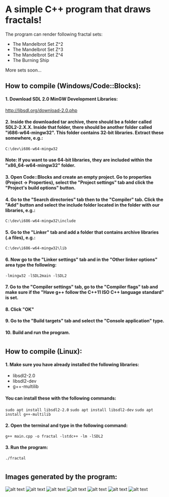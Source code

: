 # A simple C++ program that draws fractals!

The program can render following fractal sets:
* The Mandelbrot Set Z^2
* The Mandelbrot Set Z^3
* The Mandelbrot Set Z^4
* The Burning Ship

More sets soon...

## How to compile (Windows/Code::Blocks):
#### 1. Download SDL 2.0 MinGW Development Libraries:
<http://libsdl.org/download-2.0.php>

#### 2. Inside the downloaded tar archive, there should be a folder called SDL2-2.X.X. Inside that folder, there should be another folder called "i686-w64-mingw32". This folder contains 32-bit libraries. Extract these somewhere, e.g.:
`C:\dev\i686-w64-mingw32`
#### Note: If you want to use 64-bit libraries, they are included within the "x86_64-w64-mingw32" folder.

#### 3. Open Code::Blocks and create an empty project. Go to properties (Project -> Properties), select the "Project settings" tab and click the "Project's build options" button.

#### 4. Go to the "Search directories" tab then to the "Compiler" tab. Click the "Add" button and select the include folder located in the folder with our libraries, e.g.:
`C:\dev\i686-w64-mingw32\include`

#### 5. Go to the "Linker" tab and add a folder that contains archive libraries (.a files), e.g.:
`C:\dev\i686-w64-mingw32\lib`

#### 6. Now go to the "Linker settings" tab and in the "Other linker options" area type the following:
`-lmingw32 -lSDL2main -lSDL2`

#### 7. Go to the "Compiler settings" tab, go to the "Compiler flags" tab and make sure if the "Have g++ follow the C++11 ISO C++ language standard" is set.

#### 8. Click "OK"

#### 9. Go to the "Build targets" tab and select the "Console application" type.

#### 10. Build and run the program.

#
## How to compile (Linux):
#### 1. Make sure you have already installed the following libraries:
* libsdl2-2.0
* libsdl2-dev
* g++-multilib
#### You can install these with the following commands:
`sudo apt install libsdl2-2.0`
`sudo apt install libsdl2-dev`
`sudo apt install g++-multilib`

#### 2. Open the terminal and type in the following command:

`g++ main.cpp -o fractal -lstdc++ -lm -lSDL2`

#### 3. Run the program:

`./fractal`

#
## Images generated by the program:
![alt text][img0]
![alt text][img1]
![alt text][img2]
![alt text][img3]
![alt text][img4]
![alt text][img5]
![alt text][img6]

[img0]: https://github.com/dawid9554/fractal/blob/master/img/img0.png
[img1]: https://github.com/dawid9554/fractal/blob/master/img/img1.png
[img2]: https://github.com/dawid9554/fractal/blob/master/img/img2.png
[img3]: https://github.com/dawid9554/fractal/blob/master/img/img3.png
[img4]: https://github.com/dawid9554/fractal/blob/master/img/img4.png
[img5]: https://github.com/dawid9554/fractal/blob/master/img/img5.png
[img6]: https://github.com/dawid9554/fractal/blob/master/img/img6.png

